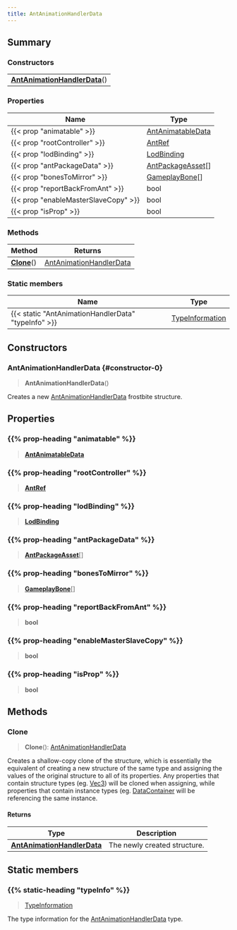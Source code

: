 ```yaml
---
title: AntAnimationHandlerData
---
```



## Summary
### Constructors
| |
| ----------- |
| **[AntAnimationHandlerData](#constructor-0)**() |

### Properties
| Name | Type |
| ---- | ---- |
| {{< prop "animatable" >}} | [AntAnimatableData](/vext/ref/fb/antanimatabledata) |
| {{< prop "rootController" >}} | [AntRef](/vext/ref/fb/antref) |
| {{< prop "lodBinding" >}} | [LodBinding](/vext/ref/fb/lodbinding) |
| {{< prop "antPackageData" >}} | [AntPackageAsset](/vext/ref/fb/antpackageasset)[] |
| {{< prop "bonesToMirror" >}} | [GameplayBone](/vext/ref/fb/gameplaybone)[] |
| {{< prop "reportBackFromAnt" >}} | bool |
| {{< prop "enableMasterSlaveCopy" >}} | bool |
| {{< prop "isProp" >}} | bool |

### Methods
| Method | Returns |
| ------ | ---- |
| **[Clone](#clone)**() | [AntAnimationHandlerData](/vext/ref/fb/antanimationhandlerdata) |

### Static members
| Name | Type |
| ---- | ---- |
| {{< static "AntAnimationHandlerData" "typeInfo" >}} | [TypeInformation](/vext/ref/shared/class/typeinformation) |

## Constructors
### AntAnimationHandlerData {#constructor-0}
> **AntAnimationHandlerData**()

Creates a new [AntAnimationHandlerData](/vext/ref/fb/antanimationhandlerdata) frostbite structure.

## Properties
### {{% prop-heading "animatable" %}}
> **[AntAnimatableData](/vext/ref/fb/antanimatabledata)**

### {{% prop-heading "rootController" %}}
> **[AntRef](/vext/ref/fb/antref)**

### {{% prop-heading "lodBinding" %}}
> **[LodBinding](/vext/ref/fb/lodbinding)**

### {{% prop-heading "antPackageData" %}}
> **[AntPackageAsset](/vext/ref/fb/antpackageasset)**[]

### {{% prop-heading "bonesToMirror" %}}
> **[GameplayBone](/vext/ref/fb/gameplaybone)**[]

### {{% prop-heading "reportBackFromAnt" %}}
> **bool**

### {{% prop-heading "enableMasterSlaveCopy" %}}
> **bool**

### {{% prop-heading "isProp" %}}
> **bool**

## Methods
### Clone
> **Clone**(): [AntAnimationHandlerData](/vext/ref/fb/antanimationhandlerdata)

Creates a shallow-copy clone of the structure, which is essentially the equivalent of creating a new structure of the same type and assigning the values of the original structure to all of its properties. Any properties that contain structure types (eg. [Vec3](/vext/ref/shared/class/vec3)) will be cloned when assigning, while properties that contain instance types (eg. [DataContainer](/vext/ref/shared/class/datacontainer) will be referencing the same instance.

#### Returns
| Type | Description |
| ---- | ----------- |
| **[AntAnimationHandlerData](/vext/ref/fb/antanimationhandlerdata)** | The newly created structure. |

## Static members
### {{% static-heading "typeInfo" %}}
> [TypeInformation](/vext/ref/shared/class/typeinformation)

The type information for the [AntAnimationHandlerData](/vext/ref/fb/antanimationhandlerdata) type.

